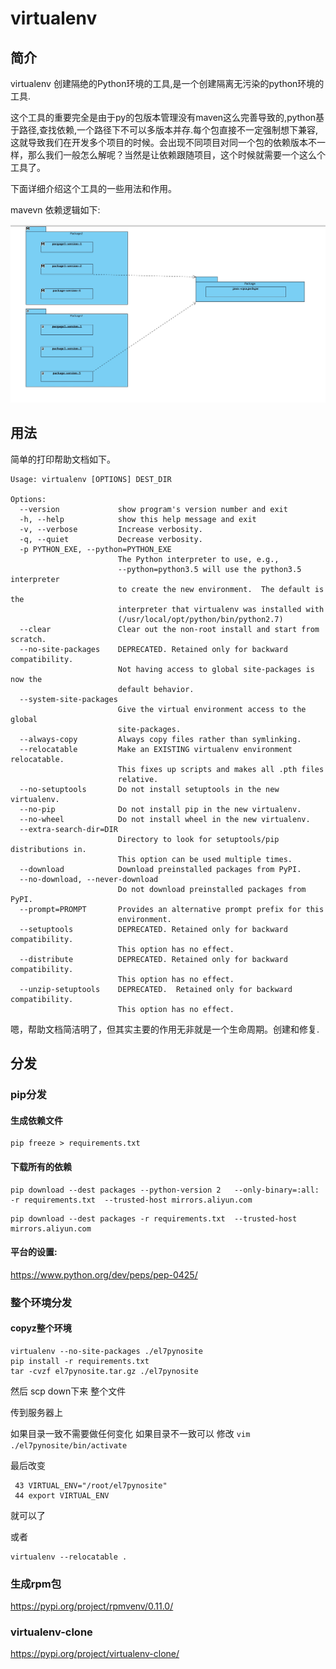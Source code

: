 # virtualenv

## 简介

virtualenv 创建隔绝的Python环境的工具,是一个创建隔离无污染的python环境的工具.

这个工具的重要完全是由于py的包版本管理没有maven这么完善导致的,python基于路径,查找依赖,一个路径下不可以多版本并存.每个包直接不一定强制想下兼容,这就导致我们在开发多个项目的时候。会出现不同项目对同一个包的依赖版本不一样，那么我们一般怎么解呢？当然是让依赖跟随项目，这个时候就需要一个这么个工具了。

下面详细介绍这个工具的一些用法和作用。

mavevn 依赖逻辑如下:

![](media/15556420578762.jpg)


## 用法

简单的打印帮助文档如下。

```
Usage: virtualenv [OPTIONS] DEST_DIR

Options:
  --version             show program's version number and exit
  -h, --help            show this help message and exit
  -v, --verbose         Increase verbosity.
  -q, --quiet           Decrease verbosity.
  -p PYTHON_EXE, --python=PYTHON_EXE
                        The Python interpreter to use, e.g.,
                        --python=python3.5 will use the python3.5 interpreter
                        to create the new environment.  The default is the
                        interpreter that virtualenv was installed with
                        (/usr/local/opt/python/bin/python2.7)
  --clear               Clear out the non-root install and start from scratch.
  --no-site-packages    DEPRECATED. Retained only for backward compatibility.
                        Not having access to global site-packages is now the
                        default behavior.
  --system-site-packages
                        Give the virtual environment access to the global
                        site-packages.
  --always-copy         Always copy files rather than symlinking.
  --relocatable         Make an EXISTING virtualenv environment relocatable.
                        This fixes up scripts and makes all .pth files
                        relative.
  --no-setuptools       Do not install setuptools in the new virtualenv.
  --no-pip              Do not install pip in the new virtualenv.
  --no-wheel            Do not install wheel in the new virtualenv.
  --extra-search-dir=DIR
                        Directory to look for setuptools/pip distributions in.
                        This option can be used multiple times.
  --download            Download preinstalled packages from PyPI.
  --no-download, --never-download
                        Do not download preinstalled packages from PyPI.
  --prompt=PROMPT       Provides an alternative prompt prefix for this
                        environment.
  --setuptools          DEPRECATED. Retained only for backward compatibility.
                        This option has no effect.
  --distribute          DEPRECATED. Retained only for backward compatibility.
                        This option has no effect.
  --unzip-setuptools    DEPRECATED.  Retained only for backward compatibility.
                        This option has no effect.
```

嗯，帮助文档简洁明了，但其实主要的作用无非就是一个生命周期。创建和修复.




## 分发

### pip分发

#### 生成依赖文件

```
pip freeze > requirements.txt
```

#### 下载所有的依赖

```
pip download --dest packages --python-version 2   --only-binary=:all: -r requirements.txt  --trusted-host mirrors.aliyun.com
```


```
pip download --dest packages -r requirements.txt  --trusted-host mirrors.aliyun.com
```

#### 平台的设置:

https://www.python.org/dev/peps/pep-0425/

### 整个环境分发

#### copyz整个环境

```
virtualenv --no-site-packages ./el7pynosite
pip install -r requirements.txt
tar -cvzf el7pynosite.tar.gz ./el7pynosite
```

然后 scp down下来 整个文件

传到服务器上 

如果目录一致不需要做任何变化
如果目录不一致可以
修改 
`
vim ./el7pynosite/bin/activate
`

最后改变

```vim
 43 VIRTUAL_ENV="/root/el7pynosite"
 44 export VIRTUAL_ENV
 ```
 
 就可以了
 
 或者 
 
```
virtualenv --relocatable .
```

### 生成rpm包

https://pypi.org/project/rpmvenv/0.11.0/

### virtualenv-clone

https://pypi.org/project/virtualenv-clone/

